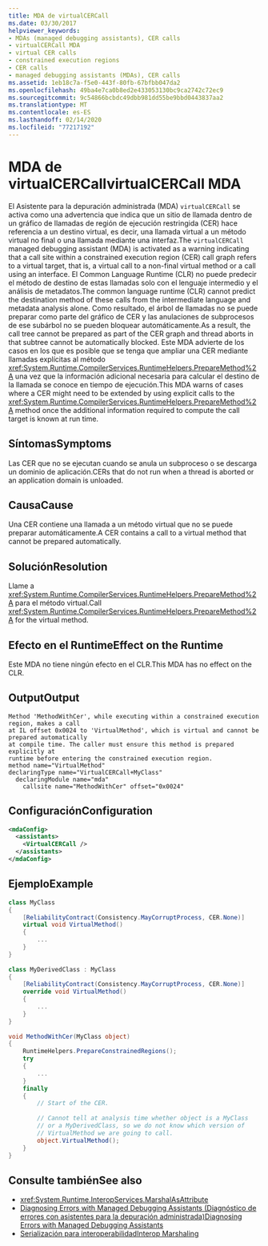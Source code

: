 ```yaml
---
title: MDA de virtualCERCall
ms.date: 03/30/2017
helpviewer_keywords:
- MDAs (managed debugging assistants), CER calls
- virtualCERCall MDA
- virtual CER calls
- constrained execution regions
- CER calls
- managed debugging assistants (MDAs), CER calls
ms.assetid: 1eb18c7a-f5e0-443f-80fb-67bfbb047da2
ms.openlocfilehash: 49ba4e7ca0b8ed2e433053130bc9ca2742c72ec9
ms.sourcegitcommit: 9c54866bcbdc49dbb981dd55be9bbd0443837aa2
ms.translationtype: MT
ms.contentlocale: es-ES
ms.lasthandoff: 02/14/2020
ms.locfileid: "77217192"
---
```

# <a name="virtualcercall-mda"></a><span data-ttu-id="54af0-102">MDA de virtualCERCall</span><span class="sxs-lookup"><span data-stu-id="54af0-102">virtualCERCall MDA</span></span>
<span data-ttu-id="54af0-103">El Asistente para la depuración administrada (MDA) `virtualCERCall` se activa como una advertencia que indica que un sitio de llamada dentro de un gráfico de llamadas de región de ejecución restringida (CER) hace referencia a un destino virtual, es decir, una llamada virtual a un método virtual no final o una llamada mediante una interfaz.</span><span class="sxs-lookup"><span data-stu-id="54af0-103">The `virtualCERCall` managed debugging assistant (MDA) is activated as a warning indicating that a call site within a constrained execution region (CER) call graph refers to a virtual target, that is, a virtual call to a non-final virtual method or a call using an interface.</span></span> <span data-ttu-id="54af0-104">El Common Language Runtime (CLR) no puede predecir el método de destino de estas llamadas solo con el lenguaje intermedio y el análisis de metadatos.</span><span class="sxs-lookup"><span data-stu-id="54af0-104">The common language runtime (CLR) cannot predict the destination method of these calls from the intermediate language and metadata analysis alone.</span></span> <span data-ttu-id="54af0-105">Como resultado, el árbol de llamadas no se puede preparar como parte del gráfico de CER y las anulaciones de subprocesos de ese subárbol no se pueden bloquear automáticamente.</span><span class="sxs-lookup"><span data-stu-id="54af0-105">As a result, the call tree cannot be prepared as part of the CER graph and thread aborts in that subtree cannot be automatically blocked.</span></span> <span data-ttu-id="54af0-106">Este MDA advierte de los casos en los que es posible que se tenga que ampliar una CER mediante llamadas explícitas al método <xref:System.Runtime.CompilerServices.RuntimeHelpers.PrepareMethod%2A> una vez que la información adicional necesaria para calcular el destino de la llamada se conoce en tiempo de ejecución.</span><span class="sxs-lookup"><span data-stu-id="54af0-106">This MDA warns of cases where a CER might need to be extended by using explicit calls to the <xref:System.Runtime.CompilerServices.RuntimeHelpers.PrepareMethod%2A> method once the additional information required to compute the call target is known at run time.</span></span>  
  
## <a name="symptoms"></a><span data-ttu-id="54af0-107">Síntomas</span><span class="sxs-lookup"><span data-stu-id="54af0-107">Symptoms</span></span>  
 <span data-ttu-id="54af0-108">Las CER que no se ejecutan cuando se anula un subproceso o se descarga un dominio de aplicación.</span><span class="sxs-lookup"><span data-stu-id="54af0-108">CERs that do not run when a thread is aborted or an application domain is unloaded.</span></span>  
  
## <a name="cause"></a><span data-ttu-id="54af0-109">Causa</span><span class="sxs-lookup"><span data-stu-id="54af0-109">Cause</span></span>  
 <span data-ttu-id="54af0-110">Una CER contiene una llamada a un método virtual que no se puede preparar automáticamente.</span><span class="sxs-lookup"><span data-stu-id="54af0-110">A CER contains a call to a virtual method that cannot be prepared automatically.</span></span>  
  
## <a name="resolution"></a><span data-ttu-id="54af0-111">Solución</span><span class="sxs-lookup"><span data-stu-id="54af0-111">Resolution</span></span>  
 <span data-ttu-id="54af0-112">Llame a <xref:System.Runtime.CompilerServices.RuntimeHelpers.PrepareMethod%2A> para el método virtual.</span><span class="sxs-lookup"><span data-stu-id="54af0-112">Call <xref:System.Runtime.CompilerServices.RuntimeHelpers.PrepareMethod%2A> for the virtual method.</span></span>  
  
## <a name="effect-on-the-runtime"></a><span data-ttu-id="54af0-113">Efecto en el Runtime</span><span class="sxs-lookup"><span data-stu-id="54af0-113">Effect on the Runtime</span></span>  
 <span data-ttu-id="54af0-114">Este MDA no tiene ningún efecto en el CLR.</span><span class="sxs-lookup"><span data-stu-id="54af0-114">This MDA has no effect on the CLR.</span></span>  
  
## <a name="output"></a><span data-ttu-id="54af0-115">Output</span><span class="sxs-lookup"><span data-stu-id="54af0-115">Output</span></span>  
  
```output
Method 'MethodWithCer', while executing within a constrained execution region, makes a call  
at IL offset 0x0024 to 'VirtualMethod', which is virtual and cannot be prepared automatically  
at compile time. The caller must ensure this method is prepared explicitly at  
runtime before entering the constrained execution region.  
method name="VirtualMethod"  
declaringType name="VirtualCERCall+MyClass"  
  declaringModule name="mda"  
    callsite name="MethodWithCer" offset="0x0024"  
```  
  
## <a name="configuration"></a><span data-ttu-id="54af0-116">Configuración</span><span class="sxs-lookup"><span data-stu-id="54af0-116">Configuration</span></span>  
  
```xml  
<mdaConfig>  
  <assistants>  
    <VirtualCERCall />  
  </assistants>  
</mdaConfig>  
```  
  
## <a name="example"></a><span data-ttu-id="54af0-117">Ejemplo</span><span class="sxs-lookup"><span data-stu-id="54af0-117">Example</span></span>  
  
```csharp
class MyClass  
{  
    [ReliabilityContract(Consistency.MayCorruptProcess, CER.None)]  
    virtual void VirtualMethod()  
    {  
        ...  
    }  
}  
  
class MyDerivedClass : MyClass  
{  
    [ReliabilityContract(Consistency.MayCorruptProcess, CER.None)]  
    override void VirtualMethod()  
    {  
        ...  
    }  
}  
  
void MethodWithCer(MyClass object)  
{  
    RuntimeHelpers.PrepareConstrainedRegions();  
    try  
    {  
        ...  
    }  
    finally  
    {  
        // Start of the CER.  
  
        // Cannot tell at analysis time whether object is a MyClass  
        // or a MyDerivedClass, so we do not know which version of   
        // VirtualMethod we are going to call.  
        object.VirtualMethod();  
    }  
}  
```  
  
## <a name="see-also"></a><span data-ttu-id="54af0-118">Consulte también</span><span class="sxs-lookup"><span data-stu-id="54af0-118">See also</span></span>

- <xref:System.Runtime.InteropServices.MarshalAsAttribute>
- [<span data-ttu-id="54af0-119">Diagnosing Errors with Managed Debugging Assistants (Diagnóstico de errores con asistentes para la depuración administrada)</span><span class="sxs-lookup"><span data-stu-id="54af0-119">Diagnosing Errors with Managed Debugging Assistants</span></span>](diagnosing-errors-with-managed-debugging-assistants.md)
- [<span data-ttu-id="54af0-120">Serialización para interoperabilidad</span><span class="sxs-lookup"><span data-stu-id="54af0-120">Interop Marshaling</span></span>](../interop/interop-marshaling.md)
